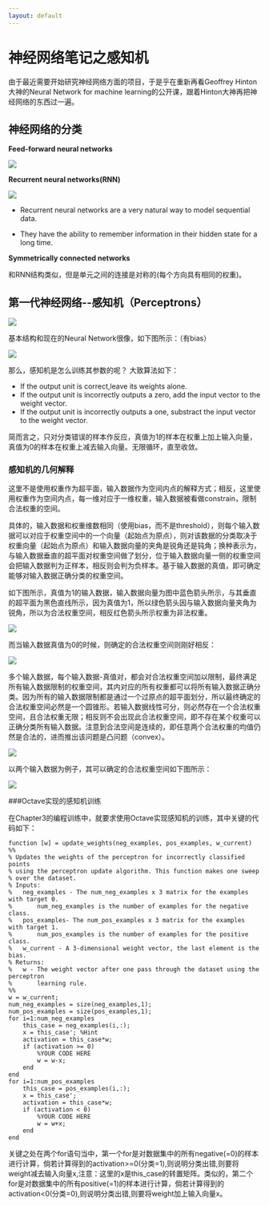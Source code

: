 ```yaml
---
layout: default
---
```


# 神经网络笔记之感知机 #
由于最近需要开始研究神经网络方面的项目，于是乎在重新再看Geoffrey Hinton大神的Neural Network for machine learning的公开课，跟着Hinton大神再把神经网络的东西过一遍。

## 神经网络的分类 ##
**Feed-forward neural networks**

![](https://i.imgur.com/lq4eOrh.png)

**Recurrent neural networks(RNN)**

![](https://i.imgur.com/3dk3M5r.png)



- Recurrent neural networks are a very natural way to model sequential data.

- They have the ability to remember information in their hidden state for a long time. 
	

**Symmetrically connected networks**

和RNN结构类似，但是单元之间的连接是对称的(每个方向具有相同的权重)。

## 第一代神经网络--感知机（Perceptrons） ##

![](https://i.imgur.com/cyNRAuo.png)

基本结构和现在的Neural Network很像，如下图所示：（有bias）

![](https://i.imgur.com/T88CjBp.png)

那么，感知机是怎么训练其参数的呢？
大致算法如下：

- If the output unit is correct,leave its weights alone.
- If the output unit is incorrectly outputs a zero, add the input vector to the weight vector.
- If the output unit is incorrectly outputs a one, substract the input vector to the weight vector.

简而言之，只对分类错误的样本作反应，真值为1的样本在权重上加上输入向量，真值为0的样本在权重上减去输入向量。无限循环，直至收敛。

### 感知机的几何解释

这里不是使用权重作为超平面，输入数据作为空间内点的解释方式；相反，这里使用权重作为空间内点，每一维对应于一维权重，输入数据被看做constrain，限制合法权重的空间。

具体的，输入数据和权重维数相同（使用bias，而不是threshold），则每个输入数据可以对应于权重空间中的一个向量（起始点为原点），则对该数据的分类取决于权重向量（起始点为原点）和输入数据向量的夹角是锐角还是钝角；换种表示为，与输入数据垂直的超平面对权重空间做了划分，位于输入数据向量一侧的权重空间会把输入数据判为正样本，相反则会判为负样本。基于输入数据的真值，即可确定能够对输入数据正确分类的权重空间。

如下图所示，真值为1的输入数据，输入数据向量为图中蓝色箭头所示，与其垂直的超平面为黑色直线所示，因为真值为1，所以绿色箭头因与输入数据向量夹角为锐角，所以为合法权重空间，相反红色箭头所示权重为非法权重。

![](https://i.imgur.com/q9K8QJd.png)

而当输入数据真值为0的时候，则确定的合法权重空间则刚好相反：

![](https://i.imgur.com/NNO8TME.png)

多个输入数据，每个输入数据-真值对，都会对合法权重空间加以限制，最终满足所有输入数据限制的权重空间，其内对应的所有权重都可以将所有输入数据正确分类。因为所有的输入数据限制都是通过一个过原点的超平面划分，所以最终确定的合法权重空间必然是一个圆锥形。若输入数据线性可分，则必然存在一个合法权重空间，且合法权重无限；相反则不会出现此合法权重空间，即不存在某个权重可以正确分类所有输入数据。注意到合法空间是连续的，即任意两个合法权重的均值仍然是合法的，进而推出该问题是凸问题（convex）。 

![](https://i.imgur.com/cGGwRsQ.png)

以两个输入数据为例子，其可以确定的合法权重空间如下图所示：

![](https://i.imgur.com/BQcaAO8.png)

###Octave实现的感知机训练

在Chapter3的编程训练中，就要求使用Octave实现感知机的训练，其中关键的代码如下：

	function [w] = update_weights(neg_examples, pos_examples, w_current)
	%% 
	% Updates the weights of the perceptron for incorrectly classified points
	% using the perceptron update algorithm. This function makes one sweep
	% over the dataset.
	% Inputs:
	%   neg_examples - The num_neg_examples x 3 matrix for the examples with target 0.
	%       num_neg_examples is the number of examples for the negative class.
	%   pos_examples- The num_pos_examples x 3 matrix for the examples with target 1.
	%       num_pos_examples is the number of examples for the positive class.
	%   w_current - A 3-dimensional weight vector, the last element is the bias.
	% Returns:
	%   w - The weight vector after one pass through the dataset using the perceptron
	%       learning rule.
	%%
	w = w_current;
	num_neg_examples = size(neg_examples,1);
	num_pos_examples = size(pos_examples,1);
	for i=1:num_neg_examples
	    this_case = neg_examples(i,:);
	    x = this_case'; %Hint
	    activation = this_case*w;
	    if (activation >= 0)
	        %YOUR CODE HERE
	        w = w-x;
	    end
	end
	for i=1:num_pos_examples
	    this_case = pos_examples(i,:);
	    x = this_case';
	    activation = this_case*w;
	    if (activation < 0)
	        %YOUR CODE HERE
	        w = w+x;
	    end
	end

关键之处在两个for语句当中，第一个for是对数据集中的所有negative(=0)的样本进行计算，倘若计算得到的activation>=0(分类=1),则说明分类出错,则要将weight减去输入向量x,注意：这里的x是this_case的转置矩阵。类似的，第二个for是对数据集中的所有positive(=1)的样本进行计算，倘若计算得到的activation<0(分类=0),则说明分类出错,则要将weight加上输入向量x。

